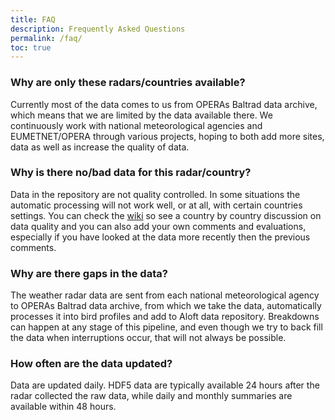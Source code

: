 ```yaml
---
title: FAQ
description: Frequently Asked Questions
permalink: /faq/
toc: true
---
```


### Why are only these radars/countries available?

Currently most of the data comes to us from OPERAs Baltrad data archive, which means that we are limited by the data available there. We continuously work with national meteorological agencies and EUMETNET/OPERA through various projects, hoping to both add more sites, data as well as increase the quality of data.

### Why is there no/bad data for this radar/country?

Data in the repository are not quality controlled. In some situations the automatic processing will not work well, or at all, with certain countries settings. You can check the [wiki](https://github.com/aloftdata/data-repository/wiki) so see a country by country discussion on data quality and you can also add your own comments and evaluations, especially if you have looked at the data more recently then the previous comments.

### Why are there gaps in the data?

The weather radar data are sent from each national meteorological agency to OPERAs Baltrad data archive, from which we take the data, automatically processes it into bird profiles and add to Aloft data repository. Breakdowns can happen at any stage of this pipeline, and even though we try to back fill the data when interruptions occur, that will not always be possible.

### How often are the data updated?

Data are updated daily. HDF5 data are typically available 24 hours after the radar collected the raw data, while daily and monthly summaries are available within 48 hours.